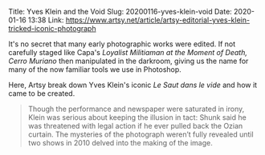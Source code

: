 Title: Yves Klein and the Void
Slug: 20200116-yves-klein-void
Date: 2020-01-16 13:38
Link: https://www.artsy.net/article/artsy-editorial-yves-klein-tricked-iconic-photograph

It's no secret that many early photographic works were edited. If not carefully staged like Capa's *Loyalist Militiaman at the Moment of Death, Cerro Muriano* then manipulated in the darkroom, giving us the name for many of the now familiar tools we use in Photoshop.

Here, Artsy break down Yves Klein's iconic *Le Saut dans le vide* and how it came to be created.

> Though the performance and newspaper were saturated in irony, Klein was serious about keeping the illusion in tact: Shunk said he was threatened with legal action if he ever pulled back the Ozian curtain. The mysteries of the photograph weren’t fully revealed until two shows in 2010 delved into the making of the image.
